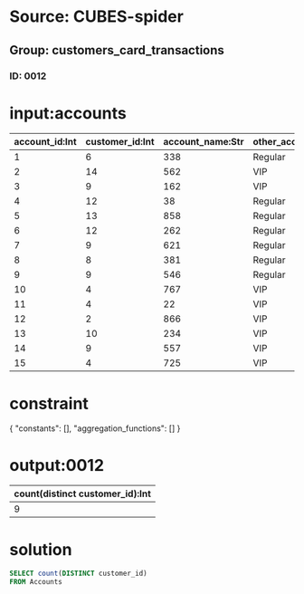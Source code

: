 # Source: CUBES-spider
## Group: customers_card_transactions
### ID: 0012

# input:accounts

| account_id:Int | customer_id:Int | account_name:Str | other_account_details:Str |
|---|---|---|---|
| 1 | 6 | 338 | Regular |
| 2 | 14 | 562 | VIP |
| 3 | 9 | 162 | VIP |
| 4 | 12 | 38 | Regular |
| 5 | 13 | 858 | Regular |
| 6 | 12 | 262 | Regular |
| 7 | 9 | 621 | Regular |
| 8 | 8 | 381 | Regular |
| 9 | 9 | 546 | Regular |
| 10 | 4 | 767 | VIP |
| 11 | 4 | 22 | VIP |
| 12 | 2 | 866 | VIP |
| 13 | 10 | 234 | VIP |
| 14 | 9 | 557 | VIP |
| 15 | 4 | 725 | VIP |

# constraint

{
  "constants": [],
  "aggregation_functions": []
}

# output:0012

| count(distinct customer_id):Int |
|---|
| 9 |

# solution

```sql
SELECT count(DISTINCT customer_id)
FROM Accounts
```
